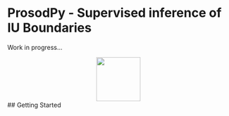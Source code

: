 # ProsodPy - Supervised inference of IU Boundaries
Work in progress...
<div id="header" align="center">
  <img src="[https://media.giphy.com/media/M9gbBd9nbDrOTu1Mqx/giphy.gif](https://raw.githubusercontent.com/Nathan-Roll1/ProsodPy/main/Paper/prosodpy_logo.png)" width="100"/>
</div>
## Getting Started
